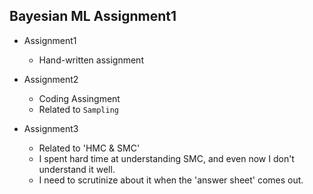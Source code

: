 ## Bayesian ML Assignment1

- Assignment1
  - Hand-written assignment
- Assignment2
  - Coding Assingment 
  - Related to `Sampling`

- Assignment3
  - Related to 'HMC & SMC'
  - I spent hard time at understanding SMC, and even now I don't understand it well.
  - I need to scrutinize about it when the 'answer sheet' comes out.